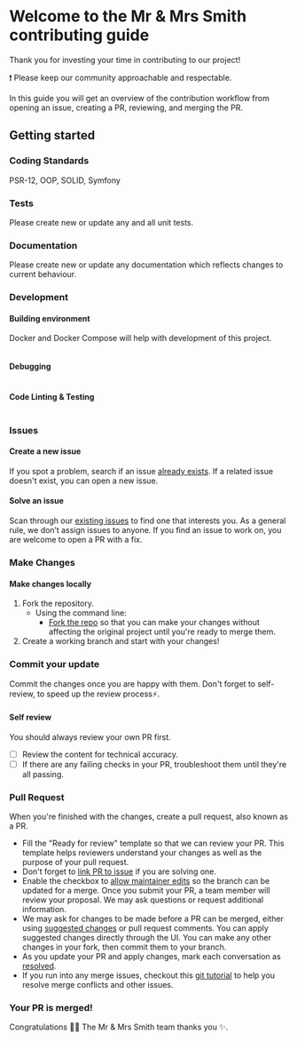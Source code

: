 # Welcome to the Mr & Mrs Smith contributing guide

Thank you for investing your time in contributing to our project! 

:exclamation: Please keep our community approachable and respectable.

In this guide you will get an overview of the contribution workflow from opening an issue, creating a PR, reviewing, and merging the PR.

## Getting started

### Coding Standards

PSR-12, OOP, SOLID, Symfony

### Tests

Please create new or update any and all unit tests.

### Documentation

Please create new or update any documentation which reflects changes to current behaviour.

### Development

#### Building environment

Docker and Docker Compose will help with development of this project.

```shell

```

#### Debugging

```shell

```

#### Code Linting & Testing

```shell

```

### Issues

#### Create a new issue

If you spot a problem, search if an issue [already exists](https://github.com/mrandmrssmith/monolog-bugsnag-bundle/issues). If a related issue doesn't exist, you can open a new issue.

#### Solve an issue

Scan through our [existing issues](https://github.com/mrandmrssmith/monolog-bugsnag-bundle/issues) to find one that interests you. As a general rule, we don’t assign issues to anyone. If you find an issue to work on, you are welcome to open a PR with a fix.

### Make Changes

#### Make changes locally

1. Fork the repository.
   - Using the command line:
       - [Fork the repo](https://docs.github.com/en/github/getting-started-with-github/fork-a-repo#fork-an-example-repository) so that you can make your changes without affecting the original project until you're ready to merge them.
2. Create a working branch and start with your changes!

### Commit your update

Commit the changes once you are happy with them. Don't forget to self-review, to speed up the review process:zap:.

#### Self review

You should always review your own PR first.

- [ ] Review the content for technical accuracy.
- [ ] If there are any failing checks in your PR, troubleshoot them until they're all passing.

### Pull Request

When you're finished with the changes, create a pull request, also known as a PR.
- Fill the "Ready for review" template so that we can review your PR. This template helps reviewers understand your changes as well as the purpose of your pull request.
- Don't forget to [link PR to issue](https://docs.github.com/en/issues/tracking-your-work-with-issues/linking-a-pull-request-to-an-issue) if you are solving one.
- Enable the checkbox to [allow maintainer edits](https://docs.github.com/en/github/collaborating-with-issues-and-pull-requests/allowing-changes-to-a-pull-request-branch-created-from-a-fork) so the branch can be updated for a merge.
  Once you submit your PR, a team member will review your proposal. We may ask questions or request additional information.
- We may ask for changes to be made before a PR can be merged, either using [suggested changes](https://docs.github.com/en/github/collaborating-with-issues-and-pull-requests/incorporating-feedback-in-your-pull-request) or pull request comments. You can apply suggested changes directly through the UI. You can make any other changes in your fork, then commit them to your branch.
- As you update your PR and apply changes, mark each conversation as [resolved](https://docs.github.com/en/github/collaborating-with-issues-and-pull-requests/commenting-on-a-pull-request#resolving-conversations).
- If you run into any merge issues, checkout this [git tutorial](https://github.com/skills/resolve-merge-conflicts) to help you resolve merge conflicts and other issues.

### Your PR is merged!

Congratulations :tada::tada: The Mr & Mrs Smith team thanks you :sparkles:.
